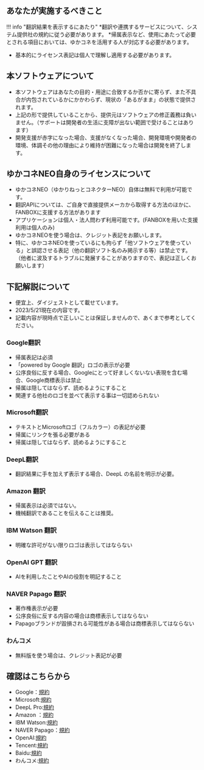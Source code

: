 
## あなたが実施するべきこと

!!! info "翻訳結果を表示するにあたり"
    *翻訳や連携するサービスについて、システム提供社の規約に従う必要があります。
    *帰属表示など、使用にあたって必要とされる項目においては、ゆかコネを活用する人が対応する必要があります。

* 基本的にライセンス表記は個人で理解し適用する必要があります。

## 本ソフトウェアについて

* 本ソフトウェアはあなたの目的・用途に合致するか否かに寄らず、また不具合が内包されているかにかかわらず、現状の「あるがまま」の状態で提供されます。
* 上記の形で提供していることから、提供元はソフトウェアの修正義務は負いません。（サポートは開発者の生活に支障が出ない範囲で受けることはあります）
* 開発支援が赤字になった場合、支援がなくなった場合、開発環境や開発者の環境、体調その他の理由により維持が困難になった場合は開発を終了します。

## ゆかコネNEO自身のライセンスについて

* ゆかコネNEO（ゆかりねっとコネクターNEO）自体は無料で利用が可能です。
* 翻訳APIについては、ご自身で直接提供メーカから取得する方法のほかに、FANBOXに支援する方法があります
* アプリケーションは個人・法人問わず利用可能です。(FANBOXを用いた支援利用は個人のみ)
* ゆかコネNEOを使う場合は、クレジット表記をお願いします。
* 特に、ゆかコネNEOを使っているにも拘らず「他ソフトウェアを使っている」と誤認させる表記（他の翻訳ソフト名のみ掲示する等）は禁止です。（他者に波及するトラブルに発展することがありますので、表記は正しくお願いします）

## 下記解説について

* 便宜上、ダイジェストとして載せています。
* 2023/5/21現在の内容です。
* 記載内容が現時点で正しいことは保証しませんので、あくまで参考としてください。

### Google翻訳

* 帰属表記は必須
* 「powered by Google 翻訳」ロゴの表示が必要
* 公序良俗に反する場合、Googleにとって好ましくないない表現を含む場合、Google商標表示は禁止
* 帰属は隠してはならず、読めるようにすること
* 関連する他社のロゴを並べて表示する事は一切認められない

### Microsoft翻訳

* テキストとMicrosoftロゴ（フルカラー）の表記が必要
* 帰属にリンクを張る必要がある
* 帰属は隠してはならず、読めるようにすること

### DeepL翻訳

* 翻訳結果に手を加えず表示する場合、DeepL の名前を明示が必要。

### Amazon 翻訳

* 帰属表示は必須ではない。
* 機械翻訳であることを伝えることは推奨。

### IBM Watson 翻訳

* 明確な許可がない限りロゴは表示してはならない

### OpenAI GPT 翻訳

* AIを利用したことやAIの役割を明記すること

### NAVER Papago 翻訳

* 著作権表示が必要
* 公序良俗に反する内容の場合は商標表示してはならない
* Papagoブランドが毀損される可能性がある場合は商標表示してはならない

### わんコメ

* 無料版を使う場合は、クレジット表記が必要

## 確認はこちらから

* Google：[規約](https://cloud.google.com/translate/attribution?hl=ja)
* Microsoft:[規約](https://www.microsoft.com/ja-jp/translator/business/attribution/)
* DeepL Pro:[規約](https://www.deepl.com/ja/pro-license)
* Amazon ：[規約](https://docs.aws.amazon.com/ja_jp/translate/latest/dg/what-is-limits.html)
* IBM Watson:[規約](https://www.ibm.com/jp-ja/legal?lnk=flg-tous-jpja)
* NAVER Papago：[規約](https://guide.ncloud-docs.com/docs/ja/naveropenapiv3-translation-copyright)
* OpenAI:[規約](https://openai.com/policies/terms-of-use/)
* Tencent:[規約](https://www.tencentcloud.com/document/product/1161/51200)
* Baidu:[規約](http://api.fanyi.baidu.com/doc/5)
* わんコメ:[規約](https://onecomme.com/terms/)
